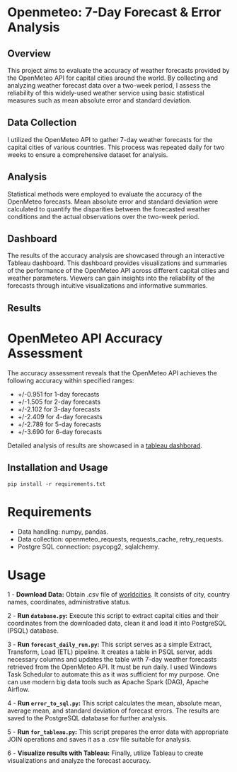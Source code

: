 # Openmeteo: 7-Day Forecast & Error Analysis

## Overview
This project aims to evaluate the accuracy of weather forecasts provided by the OpenMeteo API for capital cities around the world. By collecting and analyzing weather forecast data over a two-week period, I assess the reliability of this widely-used weather service using basic statistical measures such as mean absolute error and standard deviation.

## Data Collection
I utilized the OpenMeteo API to gather 7-day weather forecasts for the capital cities of various countries. This process was repeated daily for two weeks to ensure a comprehensive dataset for analysis. 

## Analysis
Statistical methods were employed to evaluate the accuracy of the OpenMeteo forecasts. Mean absolute error and standard deviation were calculated to quantify the disparities between the forecasted weather conditions and the actual observations over the two-week period.

## Dashboard
The results of the accuracy analysis are showcased through an interactive Tableau dashboard. This dashboard provides visualizations and summaries of the performance of the OpenMeteo API across different capital cities and weather parameters. Viewers can gain insights into the reliability of the forecasts through intuitive visualizations and informative summaries.

## Results
# OpenMeteo API Accuracy Assessment

The accuracy assessment reveals that the OpenMeteo API achieves the following accuracy within specified ranges:

- +/-0.951 for 1-day forecasts
- +/-1.505 for 2-day forecasts
- +/-2.102 for 3-day forecasts
- +/-2.409 for 4-day forecasts
- +/-2.789 for 5-day forecasts
- +/-3.690 for 6-day forecasts


Detailed analysis of results are showcased in a [tableau dashborad](https://public.tableau.com/views/OpenMeteo7-DayForecastDashboardErrorAnalysis/OpenMeteo7-DayForecastDashboardErrorAnalysis?:language=en-US&:sid=&:display_count=n&:origin=viz_share_link).

## Installation and Usage

```pip install -r requirements.txt```

# Requirements
 - Data handling:
numpy,
pandas.
 - Data collection:
openmeteo_requests,
requests_cache,
retry_requests.
 - Postgre SQL connection:
psycopg2,
sqlalchemy.
# Usage
1 - **Download Data:** Obtain .csv file of [worldcities](https://simplemaps.com/data/world-cities). It consists of city, country names, coordinates, administrative status.

2 - **Run `database.py`:** Execute this script to extract capital cities and their coordinates from the downloaded data, clean it and load it into PostgreSQL (PSQL) database.

3 - **Run `forecast_daily_run.py`:** This script serves as a simple Extract, Transform, Load (ETL) pipeline. It creates a table in PSQL server, adds necessary columns and updates the table with 7-day weather forecasts retrieved from the OpenMeteo API. It must be run daily. I used Windows Task Schedular to automate this as it was sufficient for my purpose. One can use modern big data tools such as Apache Spark (DAG), Apache Airflow.

4 - **Run `error_to_sql.py`:** This script calculates the mean, absolute mean, average mean, and standard deviation of forecast errors. The results are saved to the PostgreSQL database for further analysis.

5 - **Run `for_tableau.py`:** This script prepares the error data with appropriate JOIN operations and saves it as a .csv file suitable for analysis.

6 - **Visualize results with Tableau:** Finally, utilize Tableau to create visualizations and analyze the forecast accuracy.





